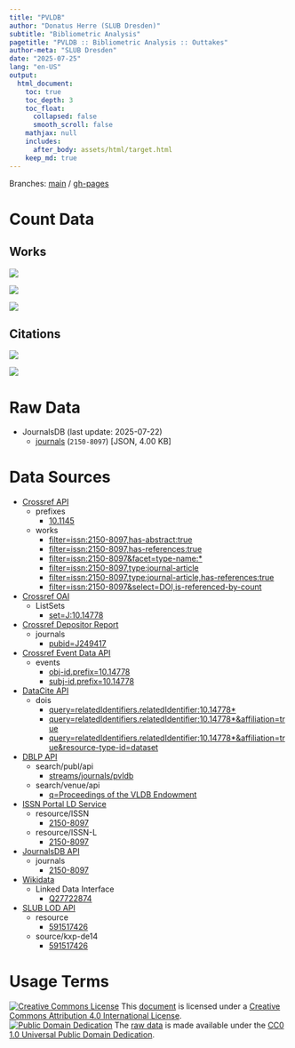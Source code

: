 ```yaml
---
title: "PVLDB"
author: "Donatus Herre (SLUB Dresden)"
subtitle: "Bibliometric Analysis"
pagetitle: "PVLDB :: Bibliometric Analysis :: Outtakes"
author-meta: "SLUB Dresden"
date: "2025-07-25"
lang: "en-US"
output:
  html_document:
    toc: true
    toc_depth: 3
    toc_float:
      collapsed: false
      smooth_scroll: false
    mathjax: null
    includes:
      after_body: assets/html/target.html
    keep_md: true
---
```






Branches: [main](https://github.com/slub/pvldb/tree/main) / [gh-pages](https://github.com/slub/pvldb/tree/gh-pages)

# Count Data



## Works



![](/home/runner/work/pvldb/pvldb/public/misc_files/figure-html/journalsdb-works-count-plot-1.png)<!-- -->



![](/home/runner/work/pvldb/pvldb/public/misc_files/figure-html/wos-works-count-plot-1.png)<!-- -->







![](/home/runner/work/pvldb/pvldb/public/misc_files/figure-html/scival-works-count-plot-1.png)<!-- -->

## Citations



![](/home/runner/work/pvldb/pvldb/public/misc_files/figure-html/wos-citations-count-plot-1.png)<!-- -->







![](/home/runner/work/pvldb/pvldb/public/misc_files/figure-html/scival-citations-count-plot-1.png)<!-- -->

# Raw Data

- JournalsDB (last update: 2025-07-22)
  - [journals](./data/journalsdb_journals_2150-8097.json) (`2150-8097`) [JSON, 4.00 KB]

# Data Sources

- [Crossref API](https://api.crossref.org)
  - prefixes
    - [10.1145](https://api.crossref.org/prefixes/10.1145?mailto=bibliometrie@slub-dresden.de)
  - works
    - [filter=issn:2150-8097,has-abstract:true](https://api.crossref.org/works?filter=issn:2150-8097,has-abstract:true&mailto=bibliometrie@slub-dresden.de)
    - [filter=issn:2150-8097,has-references:true](https://api.crossref.org/works?filter=issn:2150-8097,has-references:true&mailto=bibliometrie@slub-dresden.de)
    - [filter=issn:2150-8097&facet=type-name:*](https://api.crossref.org/works?filter=issn:2150-8097&facet=type-name:*&rows=0&mailto=bibliometrie@slub-dresden.de)
    - [filter=issn:2150-8097,type:journal-article](https://api.crossref.org/works?filter=issn:2150-8097,type:journal-article&mailto=bibliometrie@slub-dresden.de)
    - [filter=issn:2150-8097,type:journal-article,has-references:true](https://api.crossref.org/works?filter=issn:2150-8097,type:journal-article,has-references:true&mailto=bibliometrie@slub-dresden.de)
    - [filter=issn:2150-8097&select=DOI,is-referenced-by-count](https://api.crossref.org/works?filter=issn:2150-8097&select=DOI,is-referenced-by-count&mailto=bibliometrie@slub-dresden.de)
- [Crossref OAI](https://oai.crossref.org/oai?verb=Identify)
  - ListSets
    - [set=J:10.14778](https://oai.crossref.org/oai?verb=ListSets&set=J:10.14778)
- [Crossref Depositor Report](https://www.crossref.org/documentation/reports/depositor-report/)
  - journals
    - [pubid=J249417](https://data.crossref.org/depositorreport?pubid=J249417)
- [Crossref Event Data API](https://www.eventdata.crossref.org/)
  - events
    - [obj-id.prefix=10.14778](https://api.eventdata.crossref.org/v1/events?obj-id.prefix=10.14778&mailto=bibliometrie@slub-dresden.de)
    - [subj-id.prefix=10.14778](https://api.eventdata.crossref.org/v1/events?subj-id.prefix=10.14778&mailto=bibliometrie@slub-dresden.de)
- [DataCite API](https://support.datacite.org/docs/api)
  - dois
    - [query=relatedIdentifiers.relatedIdentifier:10.14778*](https://api.datacite.org/dois?query=relatedIdentifiers.relatedIdentifier:10.14778*)
    - [query=relatedIdentifiers.relatedIdentifier:10.14778*&affiliation=true](https://api.datacite.org/dois?query=relatedIdentifiers.relatedIdentifier:10.14778*&affiliation=true)
    - [query=relatedIdentifiers.relatedIdentifier:10.14778*&affiliation=true&resource-type-id=dataset](https://api.datacite.org/dois?query=relatedIdentifiers.relatedIdentifier:10.14778*&affiliation=true&resource-type-id=dataset)
- [DBLP API](https://dblp.org/faq/13501473.html)
  - search/publ/api
    - [streams/journals/pvldb](https://dblp.org/search/publ/api?q=stream%3Astreams%2Fjournals%2Fpvldb%3A&h=1000&format=json)
  - search/venue/api
    - [q=Proceedings of the VLDB Endowment](https://dblp.org/search/venue/api?q=Proceedings%20of%20the%20VLDB%20Endowment&format=json)
- [ISSN Portal LD Service](https://www.issn.org/understanding-the-issn/assignment-rules/issn-linked-data-application-profile/)
  - resource/ISSN
    - [2150-8097](https://portal.issn.org/resource/ISSN/2150-8097?format=json)
  - resource/ISSN-L
    - [2150-8097](https://portal.issn.org/resource/ISSN-L/2150-8097?format=json)
- [JournalsDB API](https://api.journalsdb.org/apidocs/)
  - journals
    - [2150-8097](https://api.journalsdb.org/journals/2150-8097)
- [Wikidata](https://www.wikidata.org/wiki/Wikidata:Data_access)
  - Linked Data Interface
    - [Q27722874](https://www.wikidata.org/wiki/Special:EntityData/Q27722874.json)
- [SLUB LOD API](https://data.slub-dresden.de/)
  - resource
    - [591517426](https://data.slub-dresden.de/resources/591517426)
  - source/kxp-de14
    - [591517426](https://data.slub-dresden.de/source/kxp-de14/591517426)

# Usage Terms

[![Creative Commons License](https://mirrors.creativecommons.org/presskit/buttons/80x15/svg/by.svg)](http://creativecommons.org/licenses/by/4.0/) This [document](#) is licensed under a [Creative Commons Attribution 4.0 International License](./LICENSE.txt).  
[![Public Domain Dedication](https://mirrors.creativecommons.org/presskit/buttons/80x15/svg/cc-zero.svg)](https://creativecommons.org/publicdomain/zero/1.0/) The [raw data](#raw-data) is made available under the [CC0 1.0 Universal Public Domain Dedication](./data/LICENSE.txt).
